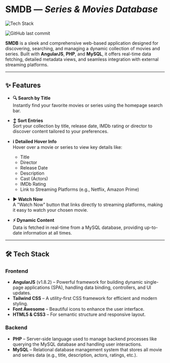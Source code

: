 # **SMDB** — *Series & Movies Database*

![Tech Stack](https://skillicons.dev/icons?i=html,js,css,php,tailwind,mysql,angular)

![GitHub last commit](https://img.shields.io/github/last-commit/zsoltikaa/SMDB)

**SMDB** is a sleek and comprehensive web-based application designed for discovering, searching, and managing a dynamic collection of movies and series. Built with **AngularJS**, **PHP**, and **MySQL**, it offers real-time data fetching, detailed metadata views, and seamless integration with external streaming platforms.

---

## ✨ **Features**
- **🔍 Search by Title**  
  Instantly find your favorite movies or series using the homepage search bar.
  
- **↕️ Sort Entries**  
  Sort your collection by title, release date, IMDb rating or director to discover content tailored to your preferences.
  
- **ℹ️ Detailed Hover Info**  
  Hover over a movie or series to view key details like:
  - Title
  - Director
  - Release Date
  - Description
  - Cast (Actors)
  - IMDb Rating
  - Link to Streaming Platforms (e.g., Netflix, Amazon Prime)
  
- **▶️ Watch Now**  
  A "Watch Now" button that links directly to streaming platforms, making it easy to watch your chosen movie.

- **⚡ Dynamic Content**  
  Data is fetched in real-time from a MySQL database, providing up-to-date information at all times.

---

## 🛠️ **Tech Stack**

### **Frontend**
- **AngularJS** (v1.8.2) – Powerful framework for building dynamic single-page applications (SPA), handling data binding, controllers, and UI updates.
- **Tailwind CSS** – A utility-first CSS framework for efficient and modern styling.
- **Font Awesome** – Beautiful icons to enhance the user interface.
- **HTML5 & CSS3** – For semantic structure and responsive layout.

### **Backend**
- **PHP** – Server-side language used to manage backend processes like querying the MySQL database and handling user interactions.
- **MySQL** – Relational database management system that stores all movie and series data (e.g., title, description, actors, ratings, etc.).
